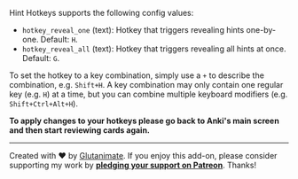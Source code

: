 Hint Hotkeys supports the following config values:

- `hotkey_reveal_one` (text): Hotkey that triggers revealing hints one-by-one. Default: `H`.
- `hotkey_reveal_all` (text): Hotkey that triggers revealing all hints at once. Default: `G`.

To set the hotkey to a key combination, simply use a `+` to describe the combination, e.g. `Shift+H`. A key combination may only contain one regular key (e.g. `H`) at a time, but you can combine multiple keyboard modifiers (e.g. `Shift+Ctrl+Alt+H`).

**To apply changes to your hotkeys please go back to Anki's main screen and then start reviewing cards again.**

---

Created with ❤️ by [Glutanimate](https://glutanimate.com). If you enjoy this add-on, please consider supporting my work by **[pledging your support on Patreon](https://www.patreon.com/bePatron?u=7522179)**. Thanks!